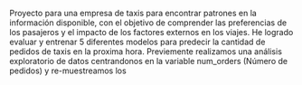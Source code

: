 Proyecto para una empresa de taxis para encontrar patrones en la información disponible, con el objetivo de comprender las preferencias de los pasajeros y el impacto de los factores externos en los viajes.
He logrado evaluar y entrenar 5 diferentes modelos para predecir la cantidad de pedidos de taxis en la proxima hora. Previemente realizamos una análisis exploratorio de datos centrandonos en la variable num_orders (Número de pedidos) y re-muestreamos los 
